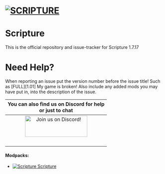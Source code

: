 # [![SCRIPTURE](https://i.imgur.com/NkSgKDy.png)](https://discord.gg/D2YJFBm)

Scripture
======

This is the official repository and issue-tracker for Scripture 1.7.17

Need Help?
======

When reporting an issue put the version number before the issue title! Such as [FULL][1.01] My game is broken! Also include any added mods you may have put in, into the description of the issue.

| You can also find us on Discord for help<br>or just to chat                                                                                                                           |
|:-------------------------------------------------------------------------------------------------------------------------------------------------------------------------------------:|
| <a href="https://discordapp.com/invite/D2YJFBm"><img src="https://discordapp.com/assets/fc0b01fe10a0b8c602fb0106d8189d9b.png" alt="Join us on Discord!"  width="200" height="68"></a> |
| <br>                                                                                                                                                                                  |

#### Modpacks:

+ [![Scripture](https://cf.way2muchnoise.eu/scripture "Scripture") Scripture ](https://www.curseforge.com/minecraft/modpacks/scripture)

